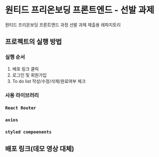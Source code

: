 # 원티드 프리온보딩 프론트엔드 - 선발 과제

원티드 프리온보딩 프론트엔드 과정 선발 과제 제출용 레파지토리

## 프로젝트의 실행 방법

### 실행 순서

1. 배포 링크 클릭
2. 로그인 및 회원가입
3. To do list 작성/수정/삭제/완료여부 체크

### 사용 라이브러리

### `React Router`

### `axios`

### `styled compoenents`

## 배포 링크(데모 영상 대체)
